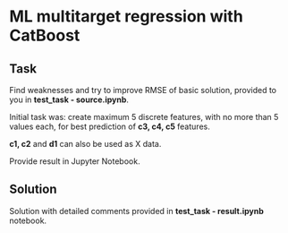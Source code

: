 # ML multitarget regression with CatBoost

## Task

Find weaknesses and try to improve RMSE of basic solution, provided to you in **test_task - source.ipynb**.

Initial task was: create maximum 5 discrete features, with no more than 5 values each, for best prediction of **c3, c4, c5** features.

**c1, c2** and **d1** can also be used as X data.

Provide result in Jupyter Notebook.

## Solution 

Solution with detailed comments provided in **test_task - result.ipynb** notebook.





